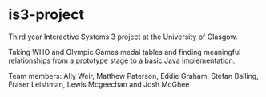 is3-project
===========

Third year Interactive Systems 3 project at the University of Glasgow.

Taking WHO and Olympic Games medal tables and finding meaningful relationships from a prototype stage to a basic Java implementation.

Team members:
Ally Weir, Matthew Paterson, Eddie Graham, Stefan Balling, Fraser Leishman, Lewis Mcgeechan and Josh McGhee
